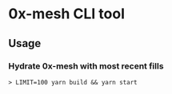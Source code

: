 # 0x-mesh CLI tool

## Usage

### Hydrate 0x-mesh with most recent fills
```shell
> LIMIT=100 yarn build && yarn start
```